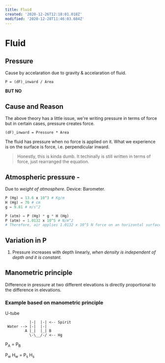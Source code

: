 ```yaml
---
title: Fluid
created: '2020-12-26T12:18:01.018Z'
modified: '2020-12-28T11:46:03.684Z'
---
```


# Fluid

## Pressure 

Cause by accelaration due to gravity & accelaration of fluid.

```
P = (dF)_inward / Area
```

**BUT NO**

## Cause and Reason

The above theory has a little issue, we're writing pressure in terms of force but in certain cases, pressure creates force.

```
(dF)_inward = Pressure * Area
```

The fluid has pressure when no force is applied on it. What we experience is on the surface is force, i.e. perpendicular inward.

> Honestly, this is kinda dumb. It techinally is still written in terms of force, just rearranged the equation. 


## Atmospheric pressure -

Due to _weight of atmosphere_. Device: Barometer.
```python
P (Hg) = 13.6 x 10^3 # Kg/m
H (Hg) = 76 # cm
g = 9.81 # m/s^2

P (atm) = P (Hg) * g * H (Hg)
P (atm) = 1.0132 x 10^5 # N/m^2
# Therefore, air applies 1.0132 x 10^5 N force on an horizontal surface (perpendicularly inward)
```

## Variation in P

1) Pressure increases with depth linearly, _when density is independent of depth and it is constant._

## Manometric principle

Difference in pressure at two different elevations is directly proportional to the difference in elevations.

### Example based on manometric principle

U-tube

```
           |-|  |-| <-- Spirit 
 Water --> |-|  |-|
         A |_|  |_| B
           \-\__/-/ <-- Hg
```

P<sub>A</sub> = P<sub>B</sub>

P<sub>w</sub> H<sub>w</sub> = P<sub>s</sub> H<sub>s</sub>


